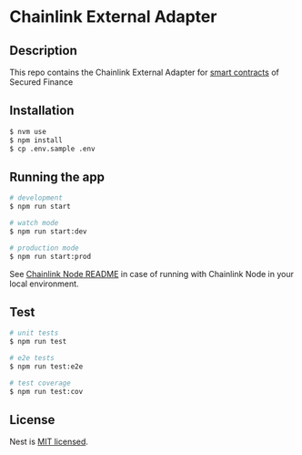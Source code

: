 # Chainlink External Adapter

## Description

This repo contains the Chainlink External Adapter for [smart contracts](https://github.com/secured-finance/smart-contracts) of Secured Finance

## Installation

```bash
$ nvm use
$ npm install
$ cp .env.sample .env
```

## Running the app

```bash
# development
$ npm run start

# watch mode
$ npm run start:dev

# production mode
$ npm run start:prod
```

See [Chainlink Node README](./chainlink-node/README.md) in case of running with Chainlink Node in your local environment.

## Test

```bash
# unit tests
$ npm run test

# e2e tests
$ npm run test:e2e

# test coverage
$ npm run test:cov
```

## License

Nest is [MIT licensed](LICENSE).
